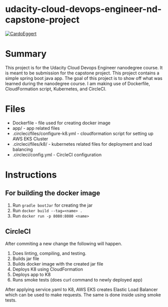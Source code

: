 # udacity-cloud-devops-engineer-nd-capstone-project
[![CardoEggert](https://circleci.com/gh/CardoEggert/udacity-cloud-devops-engineer-nd-capstone-project.svg?style=svg)](https://app.circleci.com/pipelines/github/CardoEggert/udacity-cloud-devops-engineer-nd-capstone-project?branch=main)

# Summary
This project is for the Udacity Cloud Devops Engineer nanodegree course. It is meant to be submission for the capstone project. This project contains a simple spring boot java app. The goal of this project is to show off what was learned during the nanodegree course. I am making use of Dockerfile, CloudFormation script, Kubernetes, and CircleCI.

# Files
* Dockerfile - file used for creating docker image
* app/ - app related files
* .circleci/files/configure-k8.yml - cloudformation script for setting up AWS EKS Cluster
* .circleci/files/k8/ - kubernetes related files for deployment and load balancing
* .circleci/config.yml - CircleCI configuration

# Instructions
## For building the docker image
1. Run `gradle bootJar` for creating the jar
2. Run `docker build --tag=<name> .`
3. Run `docker run -p 8080:8080 <name>`

## CircleCI
After commiting a new change the following will happen.
1. Does linting, compiling, and testing.
2. Builds jar file
3. Builds docker image with the created jar file
4. Deploys K8 using CloudFormation
5. Deploys app to K8 
6. Runs smoke tests (does curl command to newly deployed app) 

After applying service.yaml to K8, AWS EKS creates Elastic Load Balancer which can be used to make requests. The same is done inside using smoke tests.

